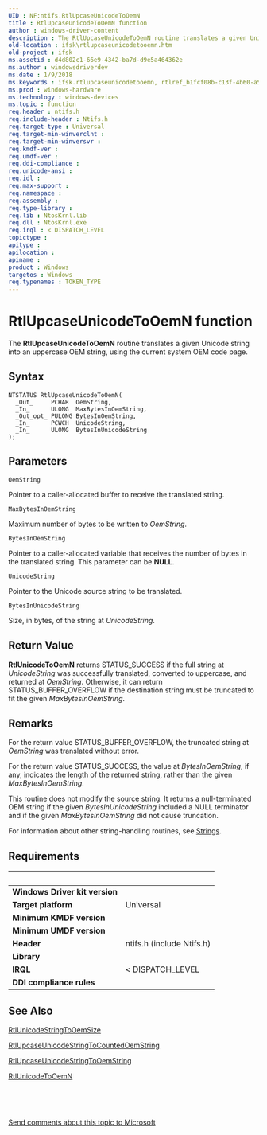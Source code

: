 ```yaml
---
UID : NF:ntifs.RtlUpcaseUnicodeToOemN
title : RtlUpcaseUnicodeToOemN function
author : windows-driver-content
description : The RtlUpcaseUnicodeToOemN routine translates a given Unicode string into an uppercase OEM string, using the current system OEM code page.
old-location : ifsk\rtlupcaseunicodetooemn.htm
old-project : ifsk
ms.assetid : d4d802c1-66e9-4342-ba7d-d9e5a464362e
ms.author : windowsdriverdev
ms.date : 1/9/2018
ms.keywords : ifsk.rtlupcaseunicodetooemn, rtlref_b1fcf08b-c13f-4b60-a570-f4bffe730ba4.xml, RtlUpcaseUnicodeToOemN, ntifs/RtlUpcaseUnicodeToOemN, RtlUpcaseUnicodeToOemN routine [Installable File System Drivers]
ms.prod : windows-hardware
ms.technology : windows-devices
ms.topic : function
req.header : ntifs.h
req.include-header : Ntifs.h
req.target-type : Universal
req.target-min-winverclnt : 
req.target-min-winversvr : 
req.kmdf-ver : 
req.umdf-ver : 
req.ddi-compliance : 
req.unicode-ansi : 
req.idl : 
req.max-support : 
req.namespace : 
req.assembly : 
req.type-library : 
req.lib : NtosKrnl.lib
req.dll : NtosKrnl.exe
req.irql : < DISPATCH_LEVEL
topictype : 
apitype : 
apilocation : 
apiname : 
product : Windows
targetos : Windows
req.typenames : TOKEN_TYPE
---
```



# RtlUpcaseUnicodeToOemN function
The <b>RtlUpcaseUnicodeToOemN</b> routine translates a given Unicode string into an uppercase OEM string, using the current system OEM code page.

## Syntax

````
NTSTATUS RtlUpcaseUnicodeToOemN(
  _Out_     PCHAR  OemString,
  _In_      ULONG  MaxBytesInOemString,
  _Out_opt_ PULONG BytesInOemString,
  _In_      PCWCH  UnicodeString,
  _In_      ULONG  BytesInUnicodeString
);
````

## Parameters

`OemString`

Pointer to a caller-allocated buffer to receive the translated string.

`MaxBytesInOemString`

Maximum number of bytes to be written to <i>OemString</i>.

`BytesInOemString`

Pointer to a caller-allocated variable that receives the number of bytes in the translated string. This parameter can be <b>NULL</b>.

`UnicodeString`

Pointer to the Unicode source string to be translated.

`BytesInUnicodeString`

Size, in bytes, of the string at <i>UnicodeString</i>.


## Return Value

<b>RtlUnicodeToOemN</b> returns STATUS_SUCCESS if the full string at <i>UnicodeString</i> was successfully translated, converted to uppercase, and returned at <i>OemString</i>. Otherwise, it can return STATUS_BUFFER_OVERFLOW if the destination string must be truncated to fit the given <i>MaxBytesInOemString</i>.

## Remarks

For the return value STATUS_BUFFER_OVERFLOW, the truncated string at <i>OemString</i> was translated without error. 

For the return value STATUS_SUCCESS, the value at <i>BytesInOemString</i>, if any, indicates the length of the returned string, rather than the given <i>MaxBytesInOemString</i>. 

This routine does not modify the source string. It returns a null-terminated OEM string if the given <i>BytesInUnicodeString</i> included a NULL terminator and if the given <i>MaxBytesInOemString</i> did not cause truncation.

For information about other string-handling routines, see <a href="https://msdn.microsoft.com/library/windows/hardware/ff563884">Strings</a>.

## Requirements
| &nbsp; | &nbsp; |
| ---- |:---- |
| **Windows Driver kit version** |  |
| **Target platform** | Universal |
| **Minimum KMDF version** |  |
| **Minimum UMDF version** |  |
| **Header** | ntifs.h (include Ntifs.h) |
| **Library** |  |
| **IRQL** | < DISPATCH_LEVEL |
| **DDI compliance rules** |  |

## See Also

<a href="..\ntifs\nf-ntifs-rtlunicodestringtooemsize.md">RtlUnicodeStringToOemSize</a>

<a href="..\ntifs\nf-ntifs-rtlupcaseunicodestringtocountedoemstring.md">RtlUpcaseUnicodeStringToCountedOemString</a>

<a href="..\ntifs\nf-ntifs-rtlupcaseunicodestringtooemstring.md">RtlUpcaseUnicodeStringToOemString</a>

<a href="..\ntifs\nf-ntifs-rtlunicodetooemn.md">RtlUnicodeToOemN</a>

 

 

<a href="mailto:wsddocfb@microsoft.com?subject=Documentation%20feedback [ifsk\ifsk]:%20RtlUpcaseUnicodeToOemN routine%20 RELEASE:%20(1/9/2018)&amp;body=%0A%0APRIVACY STATEMENT%0A%0AWe use your feedback to improve the documentation. We don't use your email address for any other purpose, and we'll remove your email address from our system after the issue that you're reporting is fixed. While we're working to fix this issue, we might send you an email message to ask for more info. Later, we might also send you an email message to let you know that we've addressed your feedback.%0A%0AFor more info about Microsoft's privacy policy, see http://privacy.microsoft.com/en-us/default.aspx." title="Send comments about this topic to Microsoft">Send comments about this topic to Microsoft</a>